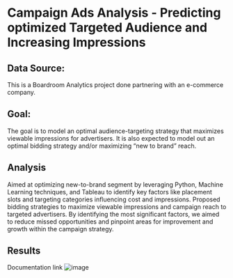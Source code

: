 # Campaign Ads Analysis - Predicting optimized Targeted Audience and Increasing Impressions

## Data Source:
This is a Boardroom Analytics project done partnering with an e-commerce company.

## Goal:
The goal is to model an optimal audience-targeting strategy that maximizes viewable impressions
for advertisers. It is also expected to model out an optimal bidding strategy and/or maximizing “new to brand” reach.

## Analysis
Aimed at optimizing new-to-brand segment by leveraging Python, Machine Learning techniques, and Tableau to identify key factors like placement slots and targeting categories influencing cost and impressions. Proposed bidding strategies to maximize viewable impressions and campaign reach to targeted advertisers. By identifying the most significant factors, we aimed to reduce missed opportunities and pinpoint areas for improvement and growth within the campaign strategy.


## Results
Documentation link
![image](https://github.com/user-attachments/assets/db907d48-f495-4da9-9941-293675a84be8)

